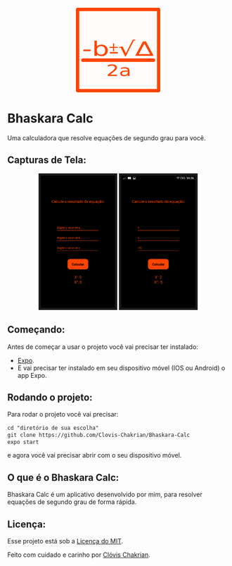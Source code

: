 <p align="center">
  <img src="assets/icon.png" alt="Icon" border="0" />
</p>

# Bhaskara Calc
Uma calculadora que resolve equações de segundo grau para você.

## Capturas de Tela:
<p align="center">
  <img src="assets/screenshots/ScreenShot_0.png" alt="ScreenShot" border="5"  height="300" />
  <img src="assets/screenshots/Screenshot_1.png" alt="ScreenShot" border="5" height="300"/>
</p>

## Começando:

Antes de começar a usar o projeto você vai precisar ter instalado:

- [Expo](https://docs.expo.io/get-started/installation/).
- E vai precisar ter instalado em seu dispositivo móvel (IOS ou Android) o app Expo.

## Rodando o projeto:

Para rodar o projeto você vai precisar:

```shell
cd "diretório de sua escolha"
git clone https://github.com/Clovis-Chakrian/Bhaskara-Calc
expo start
```
e agora você vai precisar abrir com o seu dispositivo móvel.

## O que é o Bhaskara Calc:

Bhaskara Calc é um aplicativo desenvolvido por mim, para resolver equações de segundo grau de forma rápida.

## Licença:

Esse projeto está sob a [Licença do MIT](LICENSE).

Feito com cuidado e carinho por [Clóvis Chakrian](https://github.com/Clovis-Chakrian).